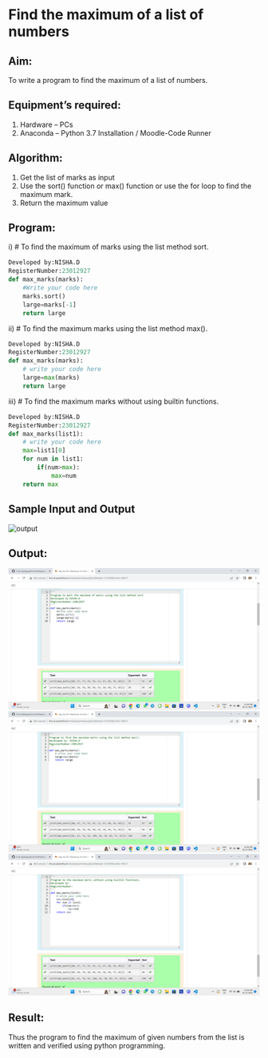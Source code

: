 # Find the maximum of a list of numbers
## Aim:
To write a program to find the maximum of a list of numbers.
## Equipment’s required:
1.	Hardware – PCs
2.	Anaconda – Python 3.7 Installation / Moodle-Code Runner
## Algorithm:
1.	Get the list of marks as input
2.	Use the sort() function or max() function or use the for loop to find the maximum mark.
3.	Return the maximum value
## Program:

i)	# To find the maximum of marks using the list method sort.
```Python
Developed by:NISHA.D 
RegisterNumber:23012927 
def max_marks(marks):
    #Write your code here
    marks.sort()
    large=marks[-1]
    return large


```

ii)	# To find the maximum marks using the list method max().
```Python
Developed by:NISHA.D 
RegisterNumber:23012927 
def max_marks(marks):
    # write your code here
    large=max(marks)
    return large


```

iii) # To find the maximum marks without using builtin functions.
```Python
Developed by:NISHA.D 
RegisterNumber:23012927 
def max_marks(list1):
    # write your code here
    max=list1[0]
    for num in list1:
        if(num>max):
            max=num
    return max


```
## Sample Input and Output
![output](./img/max_marks1.jpg) 

## Output:

![Alt text](sort.png)
![Alt text](max.png)
![Alt text](winbuilt.png)


## Result:
Thus the program to find the maximum of given numbers from the list is written and verified using python programming.